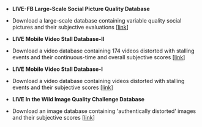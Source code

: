 ---
---

- **LIVE-FB Large-Scale Social Picture Quality Database**
- Download a large-scale database containing variable quality social pictures and their subjective evaluations [<a href="https://github.com/niu-haoran/FLIVE_Database/blob/master/database_prep.ipynb">link</a>]

- **LIVE Mobile Video Stall Database-II**
- Download a video database containing 174 videos distorted with stalling events and their continuous-time and overall subjective scores [<a href="https://live.ece.utexas.edu/research/LIVEStallStudy/liveMobile.html">link</a>]

- **LIVE Mobile Video Stall Database-I**
- Download a video database containing videos distorted with stalling events and their subjective scores [<a href="https://live.ece.utexas.edu/research/LIVEStallStudy/index.html">link</a>]

- **LIVE In the Wild Image Quality Challenge Database**
- Download an image database containing 'authentically distorted' images and their subjective scores [<a href="https://live.ece.utexas.edu/research/ChallengeDB/index.html">link</a>]
